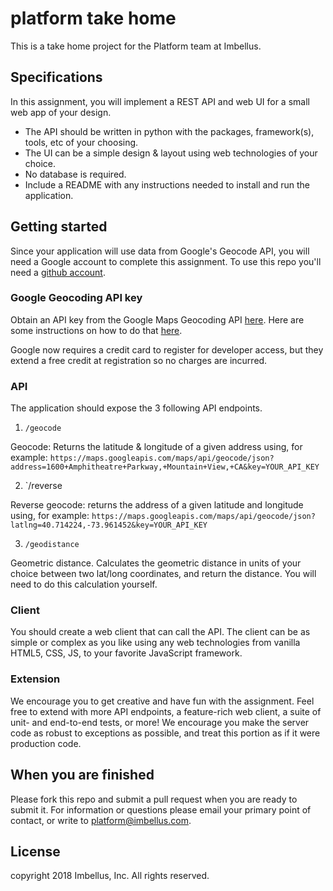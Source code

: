 # platform take home
This is a take home project for the Platform team at Imbellus.

## Specifications
In this assignment, you will implement a REST API and web UI for a small web app of your design. 
* The API should be written in python with the packages, framework(s), tools, etc
of your choosing.
* The UI can be a simple design & layout using web technologies of your choice.
* No database is required.
* Include a README with any instructions needed to install and run the
  application.

## Getting started
Since your application will use data from Google's Geocode API, you will need a Google account to complete this assignment.
To use this repo you'll need a [github account](https://www.github.com).

### Google Geocoding API key
Obtain an API key from the Google Maps Geocoding API [here](https://developers.google.com/maps/documentation/geocoding/intro).
Here are some instructions on how to do that [here](https://support.google.com/googleapi/answer/6158862?hl=en).

Google now requires a credit card to register for developer access, but they extend a free credit at registration so no charges are incurred. 

### API
The application should expose the 3 following API endpoints.
1. `/geocode`

Geocode: Returns the latitude & longitude of a given address using,
for example:
`https://maps.googleapis.com/maps/api/geocode/json?address=1600+Amphitheatre+Parkway,+Mountain+View,+CA&key=YOUR_API_KEY`

2. `/reverse

Reverse geocode: returns the address of a given latitude and longitude using, for example:
`https://maps.googleapis.com/maps/api/geocode/json?latlng=40.714224,-73.961452&key=YOUR_API_KEY`

3. `/geodistance`

Geometric distance. Calculates the geometric distance in units of your choice between two lat/long coordinates, and return the distance.
You will need to do this calculation yourself.

### Client
You should create a web client that can call the API. The client can be as simple or complex as you like
using any web technologies from vanilla HTML5, CSS, JS, to your favorite JavaScript framework.

### Extension
We encourage you to get creative and have fun with the assignment. Feel free to extend with more API endpoints, a feature-rich web client, a suite of unit- and end-to-end tests, or more! We encourage you make the server code as robust to exceptions as possible, and treat this portion as if it were production code.

## When you are finished
Please fork this repo and submit a pull request when you are ready to submit it. 
For information or questions please email your primary point of contact, or
write to platform@imbellus.com.

## License
copyright 2018 Imbellus, Inc. All rights reserved.
